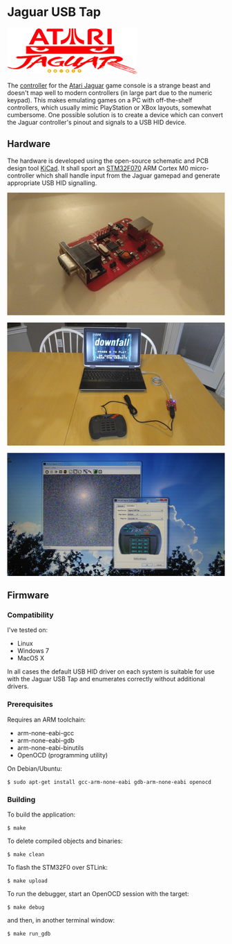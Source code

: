 # Jaguar USB Tap

![Atari Jaguar logo](./preview/Atari-Jaguar-logo.png)

The [controller](https://atariage.com/controller_page.html?ControllerID=21&SystemID=JAGUAR) for the [Atari Jaguar](https://en.wikipedia.org/wiki/Atari_Jaguar) game console is a strange beast and doesn't map well to modern controllers (in large part due to the numeric keypad). This makes emulating games on a PC with off-the-shelf controllers, which usually mimic PlayStation or XBox layouts, somewhat cumbersome. One possible solution is to create a device which can convert the Jaguar controller's pinout and signals to a USB HID device.

## Hardware

The hardware is developed using the open-source schematic and PCB design tool [KiCad](http://kicad-pcb.org/). It shall sport an [STM32F070](http://www.st.com/en/microcontrollers/stm32f070cb.html) ARM Cortex M0 micro-controller which shall handle input from the Jaguar gamepad and generate appropriate USB HID signalling.

![Assembled Jaguar USB Tap](./preview/close-up.jpg)

![Jaguar USB Tap](./preview/game-in-progress.jpg)

![Typical use case](./preview/windows-button-assignment.jpg)

## Firmware

### Compatibility

I've tested on:

* Linux
* Windows 7
* MacOS X

In all cases the default USB HID driver on each system is suitable for use with the Jaguar USB Tap and enumerates correctly without additional drivers.

### Prerequisites

Requires an ARM toolchain:

* arm-none-eabi-gcc
* arm-none-eabi-gdb
* arm-none-eabi-binutils
* OpenOCD (programming utility)

On Debian/Ubuntu: 

```
$ sudo apt-get install gcc-arm-none-eabi gdb-arm-none-eabi openocd
```

### Building

To build the application:

```
$ make
```

To delete compiled objects and binaries:

```
$ make clean
```

To flash the STM32F0 over STLink:

```
$ make upload
```

To run the debugger, start an OpenOCD session with the target:

```
$ make debug
```

and then, in another terminal window:

```
$ make run_gdb
```
